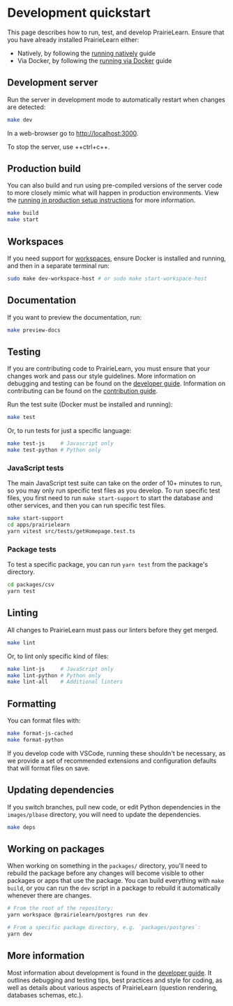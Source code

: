 # Development quickstart

This page describes how to run, test, and develop PrairieLearn. Ensure that you have already installed PrairieLearn either:

- Natively, by following the [running natively](installingNative.md) guide
- Via Docker, by following the [running via Docker](installingLocal.md) guide

## Development server

Run the server in development mode to automatically restart when changes are detected:

```sh
make dev
```

In a web-browser go to [http://localhost:3000](http://localhost:3000).

To stop the server, use ++ctrl+c++.

## Production build

You can also build and run using pre-compiled versions of the server code to more closely mimic what will happen in production environments. View the [running in production setup instructions](../running-in-production/setup.md) for more information.

```sh
make build
make start
```

## Workspaces

If you need support for [workspaces](../workspaces/index.md), ensure Docker is installed and running, and then in a separate terminal run:

```sh
sudo make dev-workspace-host # or sudo make start-workspace-host
```

## Documentation

If you want to preview the documentation, run:

```sh
make preview-docs
```

## Testing

If you are contributing code to PrairieLearn, you must ensure that your changes work and pass our style guidelines. More information on debugging and testing can be found on the [developer guide](./guide.md). Information on contributing can be found on the [contribution guide](../contributing.md).

Run the test suite (Docker must be installed and running):

```sh
make test
```

Or, to run tests for just a specific language:

```sh
make test-js     # Javascript only
make test-python # Python only
```

### JavaScript tests

The main JavaScript test suite can take on the order of 10+ minutes to run, so you may only run specific test files as you develop. To run specific test files, you first need to run `make start-support` to start the database and other services, and then you can run specific test files.

```sh
make start-support
cd apps/prairielearn
yarn vitest src/tests/getHomepage.test.ts
```

### Package tests

To test a specific package, you can run `yarn test` from the package's directory.

```sh
cd packages/csv
yarn test
```

## Linting

All changes to PrairieLearn must pass our linters before they get merged.

```sh
make lint
```

Or, to lint only specific kind of files:

```sh
make lint-js     # JavaScript only
make lint-python # Python only
make lint-all    # Additional linters
```

## Formatting

You can format files with:

```sh
make format-js-cached
make format-python
```

If you develop code with VSCode, running these shouldn't be necessary, as we provide a set of recommended extensions and configuration defaults that will format files on save.

## Updating dependencies

If you switch branches, pull new code, or edit Python dependencies in the `images/plbase` directory, you will need to update the dependencies.

```sh
make deps
```

## Working on packages

When working on something in the `packages/` directory, you'll need to rebuild the package before any changes will become visible to other packages or apps that use the package. You can build everything with `make build`, or you can run the `dev` script in a package to rebuild it automatically whenever there are changes.

```sh
# From the root of the repository:
yarn workspace @prairielearn/postgres run dev

# From a specific package directory, e.g. `packages/postgres`:
yarn dev
```

## More information

Most information about development is found in the [developer guide](./guide.md). It outlines debugging and testing tips, best practices and style for coding, as well as details about various aspects of PrairieLearn (question rendering, databases schemas, etc.).

